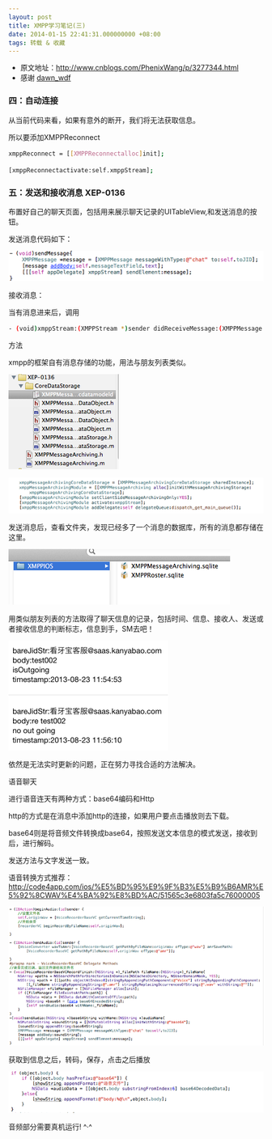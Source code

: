 ```yaml
---
layout: post
title: XMPP学习笔记(三)
date: 2014-01-15 22:41:31.000000000 +08:00
tags: 转载 & 收藏
---
```


* 原文地址：http://www.cnblogs.com/PhenixWang/p/3277344.html
* 感谢 [dawn_wdf](http://www.cnblogs.com/PhenixWang/)


### 四：自动连接


从当前代码来看，如果有意外的断开，我们将无法获取信息。

所以要添加XMPPReconnect

```bash
xmppReconnect = [[XMPPReconnectalloc]init];

[xmppReconnectactivate:self.xmppStream];
```

### 五：发送和接收消息 XEP-0136

 
布置好自己的聊天页面，包括用来展示聊天记录的UITableView,和发送消息的按钮。

发送消息代码如下：

![](/assets/images/2014/20140115_2/1.png)

接收消息：

当有消息进来后，调用
```bash
- (void)xmppStream:(XMPPStream *)sender didReceiveMessage:(XMPPMessage *)message
```
方法

 
xmpp的框架自有消息存储的功能，用法与朋友列表类似。

![](/assets/images/2014/20140115_2/2.png)

![](/assets/images/2014/20140115_2/3.png)

发送消息后，查看文件夹，发现已经多了一个消息的数据库，所有的消息都存储在这里。

![](/assets/images/2014/20140115_2/4.png)

用类似朋友列表的方法取得了聊天信息的记录，包括时间、信息、接收人、发送或者接收信息的判断标志，信息到手，SM去吧！

![](/assets/images/2014/20140115_2/5.png)

依然是无法实时更新的问题，正在努力寻找合适的方法解决。

 

语音聊天

进行语音连天有两种方式：base64编码和Http

http的方式是在消息中添加http的连接，如果用户要点击播放则去下载。

base64则是将音频文件转换成base64，按照发送文本信息的模式发送，接收到后，进行解码。

发送方法与文字发送一致。

语音转换方式推荐：http://code4app.com/ios/%E5%BD%95%E9%9F%B3%E5%B9%B6AMR%E5%92%8CWAV%E4%BA%92%E8%BD%AC/51565c3e6803fa5c76000005

![](/assets/images/2014/20140115_2/6.png)

获取到信息之后，转码，保存，点击之后播放

![](/assets/images/2014/20140115_2/7.png)

音频部分需要真机运行!  ^·^

